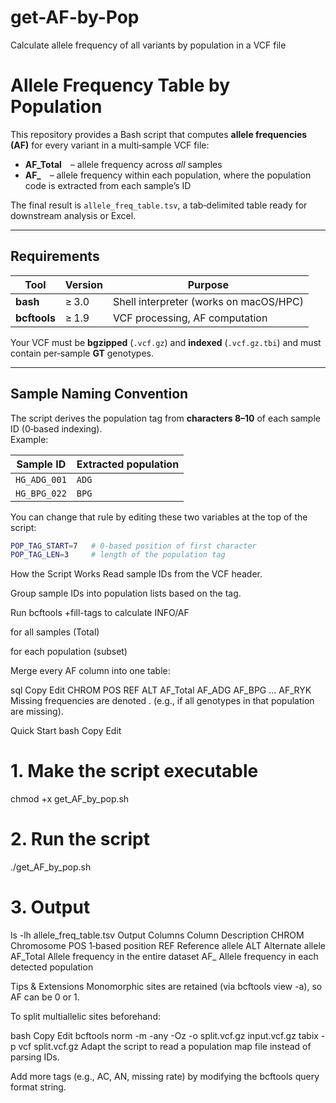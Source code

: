 # get-AF-by-Pop
Calculate allele frequency of all variants by population in a VCF file
# Allele Frequency Table by Population

This repository provides a Bash script that computes **allele frequencies (AF)** for every variant in a multi‑sample VCF file:

* **AF_Total** – allele frequency across *all* samples  
* **AF_<POP>** – allele frequency within each population, where the population code is extracted from each sample’s ID

The final result is `allele_freq_table.tsv`, a tab‑delimited table ready for downstream analysis or Excel.

---

## Requirements

| Tool | Version | Purpose |
|------|---------|---------|
| **bash** | ≥ 3.0 | Shell interpreter (works on macOS/HPC) |
| **bcftools** | ≥ 1.9 | VCF processing, AF computation |

Your VCF must be **bgzipped** (`.vcf.gz`) and **indexed** (`.vcf.gz.tbi`) and must contain per‑sample **GT** genotypes.

---

## Sample Naming Convention

The script derives the population tag from **characters 8–10** of each sample ID (0‑based indexing).  
Example:

| Sample ID | Extracted population |
|-----------|----------------------|
| `HG_ADG_001` | `ADG` |
| `HG_BPG_022` | `BPG` |

You can change that rule by editing these two variables at the top of the script:

```bash
POP_TAG_START=7   # 0‑based position of first character
POP_TAG_LEN=3     # length of the population tag
```
How the Script Works
Read sample IDs from the VCF header.

Group sample IDs into population lists based on the tag.

Run bcftools +fill-tags to calculate INFO/AF

for all samples (Total)

for each population (subset)

Merge every AF column into one table:

sql
Copy
Edit
CHROM  POS  REF  ALT  AF_Total  AF_ADG  AF_BPG  …  AF_RYK
Missing frequencies are denoted . (e.g., if all genotypes in that population are missing).

Quick Start
bash
Copy
Edit
# 1. Make the script executable
chmod +x get_AF_by_pop.sh

# 2. Run the script
./get_AF_by_pop.sh

# 3. Output
ls -lh allele_freq_table.tsv
Output Columns
Column	Description
CHROM	Chromosome
POS	1‑based position
REF	Reference allele
ALT	Alternate allele
AF_Total	Allele frequency in the entire dataset
AF_<POP>	Allele frequency in each detected population

Tips & Extensions
Monomorphic sites are retained (via bcftools view -a), so AF can be 0 or 1.

To split multiallelic sites beforehand:

bash
Copy
Edit
bcftools norm -m -any -Oz -o split.vcf.gz input.vcf.gz
tabix -p vcf split.vcf.gz
Adapt the script to read a population map file instead of parsing IDs.

Add more tags (e.g., AC, AN, missing rate) by modifying the bcftools query format string.
